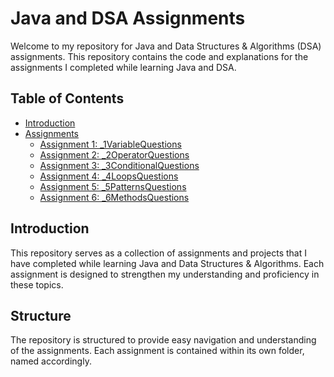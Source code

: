 # Java and DSA Assignments

Welcome to my repository for Java and Data Structures & Algorithms (DSA) assignments. This repository contains the code and explanations for the assignments I completed while learning Java and DSA.

## Table of Contents
- [Introduction](#introduction)
- [Assignments](#assignments)
  - [Assignment 1: _1VariableQuestions](_1VariableQuestions)
  - [Assignment 2: _2OperatorQuestions](_2OperatorQuestions)
  - [Assignment 3: _3ConditionalQuestions](_3ConditionalQuestions)
  - [Assignment 4: _4LoopsQuestions](_4LoopsQuestions)
  - [Assignment 5: _5PatternsQuestions](_5PatternsQuestions)
  - [Assignment 6: _6MethodsQuestions](_6MethodsQuestions)

## Introduction
This repository serves as a collection of assignments and projects that I have completed while learning Java and Data Structures & Algorithms. Each assignment is designed to strengthen my understanding and proficiency in these topics.

## Structure
The repository is structured to provide easy navigation and understanding of the assignments. Each assignment is contained within its own folder, named accordingly.

